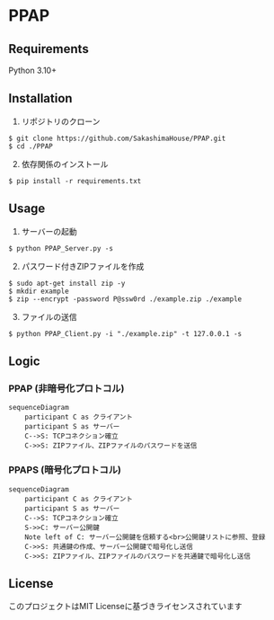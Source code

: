 # PPAP
## Requirements
Python 3.10+  

## Installation
1. リポジトリのクローン
```
$ git clone https://github.com/SakashimaHouse/PPAP.git
$ cd ./PPAP
```
2. 依存関係のインストール
```
$ pip install -r requirements.txt
```

## Usage
1. サーバーの起動
```
$ python PPAP_Server.py -s

```
2. パスワード付きZIPファイルを作成
```
$ sudo apt-get install zip -y
$ mkdir example
$ zip --encrypt -password P@ssw0rd ./example.zip ./example
```
3. ファイルの送信
```
$ python PPAP_Client.py -i "./example.zip" -t 127.0.0.1 -s
```

## Logic
### PPAP (非暗号化プロトコル)
```mermaid
sequenceDiagram
    participant C as クライアント
    participant S as サーバー
    C-->S: TCPコネクション確立
    C->>S: ZIPファイル、ZIPファイルのパスワードを送信
```

### PPAPS (暗号化プロトコル)
```mermaid
sequenceDiagram
    participant C as クライアント
    participant S as サーバー
    C-->S: TCPコネクション確立
    S->>C: サーバー公開鍵
    Note left of C: サーバー公開鍵を信頼する<br>公開鍵リストに参照、登録
    C->>S: 共通鍵の作成、サーバー公開鍵で暗号化し送信
    C->>S: ZIPファイル、ZIPファイルのパスワードを共通鍵で暗号化し送信
```

## License
このプロジェクトはMIT Licenseに基づきライセンスされています